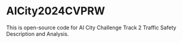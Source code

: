 # AICity2024CVPRW
This is open-source code for AI City Challenge Track 2 Traffic Safety Description and Analysis.
